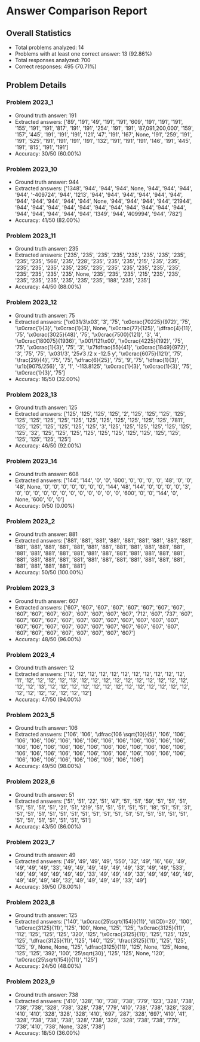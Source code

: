 # Answer Comparison Report

## Overall Statistics

- Total problems analyzed: 14
- Problems with at least one correct answer: 13 (92.86%)
- Total responses analyzed: 700
- Correct responses: 495 (70.71%)

## Problem Details

### Problem 2023_1

- Ground truth answer: 191
- Extracted answers: ['89', '191', '49', '191', '191', '609', '191', '191', '191', '155', '191', '191', '817', '191', '191', '254', '191', '191', '87,091,200,000', '159', '157', '445', '191', '191', '191', '121', '47', '191', '167', None, '191', '259', '191', '191', '525', '191', '191', '191', '191', '132', '191', '191', '191', '146', '191', '445', '191', '815', '191', '191']
- Accuracy: 30/50 (60.00%)

### Problem 2023_10

- Ground truth answer: 944
- Extracted answers: ['1348', '944', '944', '944', None, '944', '944', '944', '944', '-409724', '944', '1213', '944', '944', '944', '944', '944', '944', '944', '944', '944', '944', '944', None, '944', '944', '944', '944', '21944', '944', '944', '944', '944', '944', '944', '944', '944', '944', '944', '944', '944', '944', '944', '944', '944', '1349', '944', '409994', '944', '782']
- Accuracy: 41/50 (82.00%)

### Problem 2023_11

- Ground truth answer: 235
- Extracted answers: ['235', '235', '235', '235', '235', '235', '235', '235', '235', '235', '566', '235', '228', '235', '235', '235', '215', '235', '235', '235', '235', '235', '235', '235', '235', '235', '235', '235', '235', '235', '235', '235', '235', '235', None, '235', '235', '235', '215', '235', '235', '235', '235', '235', '235', '235', '235', '188', '235', '235']
- Accuracy: 44/50 (88.00%)

### Problem 2023_12

- Ground truth answer: 75
- Extracted answers: ['\x031/3\x03', '3', '75', '\x0crac{70225}{972}', '75', '\x0crac{1}{3}', '\x0crac{1}{3}', None, '\x0crac{77}{125}', '\\dfrac{4}{11}', '75', '\x0crac{3025}{48}', '75', '\x0crac{7500}{121}', '3', '4', '\x0crac{180075}{1936}', '\x001/121\x00', '\x0crac{4225}{192}', '75', '75', '\x0crac{1}{3}', '75', '3', '\x7fdfrac{55}{41}', '\x0crac{1849}{972}', '3', '75', '75', '\x031/3', '25√3 /2 x -12.5 y', '\x0crac{6075}{121}', '75', '\\frac{29}{4}', '75', '75', '\\dfrac{6}{25}', '75', '9', '75', '\\dfrac{1}{3}', '\x1b[9075/256}', '3', '1', '-113.8125', '\x0crac{1}{3}', '\x0crac{1}{3}', '75', '\x0crac{1}{3}', '75']
- Accuracy: 16/50 (32.00%)

### Problem 2023_13

- Ground truth answer: 125
- Extracted answers: ['125', '125', '125', '125', '2', '125', '125', '125', '125', '125', '125', '125', '125', '125', '125', '125', '125', '125', '125', '125', '7811', '125', '125', '125', '125', '125', '125', '3', '125', '125', '125', '125', '125', '125', '125', '32', '125', '125', '125', '125', '125', '125', '125', '125', '125', '125', '125', '125', '125', '125']
- Accuracy: 46/50 (92.00%)

### Problem 2023_14

- Ground truth answer: 608
- Extracted answers: ['144', '144', '0', '0', '600', '0', '0', '0', '0', '48', '0', '0', '48', None, '0', '0', '0', '0', '0', '0', '0', '144', '48', '144', '0', '0', '0', '0', '3', '0', '0', '0', '0', '0', '0', '0', '0', '0', '0', '0', '0', '600', '0', '0', '144', '0', None, '600', '0', '0']
- Accuracy: 0/50 (0.00%)

### Problem 2023_2

- Ground truth answer: 881
- Extracted answers: ['881', '881', '881', '881', '881', '881', '881', '881', '881', '881', '881', '881', '881', '881', '881', '881', '881', '881', '881', '881', '881', '881', '881', '881', '881', '881', '881', '881', '881', '881', '881', '881', '881', '881', '881', '881', '881', '881', '881', '881', '881', '881', '881', '881', '881', '881', '881', '881', '881', '881']
- Accuracy: 50/50 (100.00%)

### Problem 2023_3

- Ground truth answer: 607
- Extracted answers: ['607', '607', '607', '607', '607', '607', '607', '607', '607', '607', '607', '607', '607', '607', '607', '607', '712', '607', '737', '607', '607', '607', '607', '607', '607', '607', '607', '607', '607', '607', '607', '607', '607', '607', '607', '607', '607', '607', '607', '607', '607', '607', '607', '607', '607', '607', '607', '607', '607', '607']
- Accuracy: 48/50 (96.00%)

### Problem 2023_4

- Ground truth answer: 12
- Extracted answers: ['12', '12', '12', '12', '12', '12', '12', '12', '12', '12', '12', '11', '12', '12', '12', '12', '13', '12', '12', '12', '12', '12', '12', '12', '12', '12', '12', '12', '12', '13', '12', '12', '12', '12', '12', '12', '12', '12', '12', '12', '12', '12', '12', '12', '12', '12', '12', '12', '12', '12']
- Accuracy: 47/50 (94.00%)

### Problem 2023_5

- Ground truth answer: 106
- Extracted answers: ['106', '106', '\\dfrac{106 \\sqrt{10}}{5}', '106', '106', '106', '106', '106', '106', '106', '106', '106', '106', '106', '106', '106', '106', '106', '106', '106', '106', '106', '106', '106', '106', '106', '106', '106', '106', '106', '106', '106', '106', '106', '106', '106', '106', '106', '106', '106', '106', '106', '106', '106', '106', '106', '106', '106', '106', '106']
- Accuracy: 49/50 (98.00%)

### Problem 2023_6

- Ground truth answer: 51
- Extracted answers: ['51', '51', '22', '51', '47', '51', '51', '59', '51', '51', '51', '51', '51', '51', '51', '21', '51', '219', '51', '51', '51', '51', '51', '18', '51', '51', '31', '51', '51', '51', '51', '51', '51', '51', '51', '51', '51', '51', '51', '51', '51', '51', '51', '51', '51', '51', '51', '51', '51', '51']
- Accuracy: 43/50 (86.00%)

### Problem 2023_7

- Ground truth answer: 49
- Extracted answers: ['49', '49', '49', '49', '550', '32', '49', '16', '66', '49', '49', '49', '49', '33', '49', '49', '49', '49', '49', '49', '33', '49', '49', '533', '49', '49', '49', '49', '49', '49', '33', '49', '49', '49', '33', '49', '49', '49', '49', '49', '49', '49', '49', '32', '49', '49', '49', '49', '33', '49']
- Accuracy: 39/50 (78.00%)

### Problem 2023_8

- Ground truth answer: 125
- Extracted answers: ['140', '\x0crac{25\\sqrt{154}}{11}', 'd(CD)=20', '100', '\x0crac{3125}{11}', '125', '100', None, '125', '125', '\x0crac{3125}{11}', '112', '125', '125', '125', '320', '125', '\x0crac{3125}{11}', '125', '125', '125', '125', '\\dfrac{3125}{11}', '125', '140', '125', '\\frac{3125}{11}', '125', '125', '125', '9', None, None, '125', '\\dfrac{3125}{11}', '125', None, '125', None, '125', '125', '392', '100', '25\\sqrt{30}', '125', '125', None, '120', '\x0crac{25\\sqrt{154}}{11}', '125']
- Accuracy: 24/50 (48.00%)

### Problem 2023_9

- Ground truth answer: 738
- Extracted answers: ['410', '328', '10', '738', '738', '779', '123', '328', '738', '738', '738', '328', '738', '328', '738', '779', '410', '738', '738', '328', '328', '410', '410', '328', '328', '328', '410', '697', '287', '328', '697', '410', '41', '328', '738', '738', '738', '328', '738', '328', '328', '738', '738', '779', '738', '410', '738', None, '328', '738']
- Accuracy: 18/50 (36.00%)
